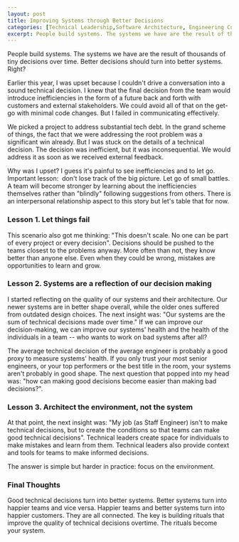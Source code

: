 ```yaml
---
layout: post
title: Improving Systems through Better Decisions
categories: [Technical Leadership,Software Architecture, Engineering Culture]
excerpt: People build systems. The systems we have are the result of thousands of tiny  decisions over time. Better decisions should turn into better systems. Right?
---
```


People build systems. The systems we have are the result of thousands of tiny  decisions over time. Better decisions should turn into better systems. Right?

Earlier this year, I was upset because I couldn't drive a conversation into a sound technical decision. I knew that the final decision from the team would introduce inefficiencies in the form of a future back and forth with customers and external stakeholders. We could avoid all of that on the get-go with minimal code changes. But I failed in communicating effectively.

We picked a project to address substantial tech debt. In the grand scheme of things, the fact that we were addressing the root problem was a significant win already. But I was stuck on the details of a technical decision. The decision was inefficient, but it  was inconsequential. We would address it as soon as we received external feedback.

Why was I upset? I guess it's painful to see inefficiencies and to let go. Important lesson:  don't lose track of the big picture. Let go of small battles. A team will become stronger by learning about the inefficiencies themselves rather than "blindly" following suggestions from others. There is an interpersonal relationship aspect to this story but let's table that for now.

### Lesson 1. Let things fail

This scenario also got me thinking: "This doesn't scale. No one can be part of every project or every decision". Decisions should be pushed to the teams closest to the problems anyway. More often than not, they know better than anyone else. Even when they could be wrong, mistakes are opportunities to learn and grow.

### Lesson 2. Systems are a reflection of our decision making 

I started reflecting on the quality of our systems and their architecture. Our newer systems are in better shape overall, while the older ones suffered from outdated design choices. The next insight was: "Our systems are the sum of technical decisions made over time." If we can improve our decision-making, we can improve our systems' health and the health of the individuals in a team -- who wants to work on bad systems after all?

The average technical decision of the average engineer is probably a good proxy to measure systems' health. If you only trust your most senior engineers, or your top performers or the best title in the room, your systems aren't probably in good shape. The next question that popped into my head was: "how can making good decisions become easier than making bad decisions?".

### Lesson 3. Architect the environment, not the system

At that point, the next insight was: "My job (as Staff Engineer) isn't to make technical decisions, but to create the conditions so that teams can make good technical decisions". Technical leaders create space for individuals to make mistakes and learn from them. Technical leaders also provide context and tools for teams to make informed decisions.

The answer is simple but harder in practice: focus on the environment.

### Final Thoughts

Good technical decisions turn into better systems. Better systems turn into happier teams and vice versa. Happier teams and better systems turn into happier customers. They are all connected. The key is building rituals that improve the quality of technical decisions overtime. The rituals become your system.
